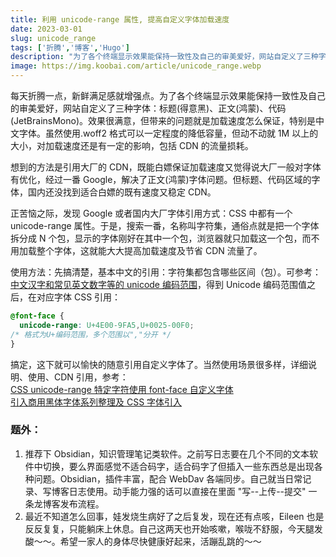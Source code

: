 ```yaml
---
title: 利用 unicode-range 属性, 提高自定义字体加载速度
date: 2023-03-01
slug: unicode_range
tags: ['折腾','博客','Hugo']
description: "为了各个终端显示效果能保持一致性及自己的审美爱好，网站自定义了三种字体：标题(得意黑)、正文(鸿蒙)、代码(JetBrainsMono)。效果很满意，但带来的问题就是加载速度怎么保证，特别是中文字体。虽然使用.woff2 格式可以一定程度的降低容量，但动不动就 1M 以上的大小，对加载速度还是有一定的影响，包括 CDN 的流量损耗。 "
image: https://img.koobai.com/article/unicode_range.webp
---
```

每天折腾一点，新鲜满足感就增强点。为了各个终端显示效果能保持一致性及自己的审美爱好，网站自定义了三种字体：标题(得意黑)、正文(鸿蒙)、代码(JetBrainsMono)。效果很满意，但带来的问题就是加载速度怎么保证，特别是中文字体。虽然使用.woff2 格式可以一定程度的降低容量，但动不动就 1M 以上的大小，对加载速度还是有一定的影响，包括 CDN 的流量损耗。

想到的方法是引用大厂的 CDN，既能白嫖保证加载速度又觉得说大厂一般对字体有优化，经过一番 Google，解决了正文(鸿蒙)字体问题。但标题、代码区域的字体，国内还没找到适合白嫖的既有速度又稳定 CDN。

正苦恼之际，发现 Google 或者国内大厂字体引用方式：CSS 中都有一个 unicode-range 属性。于是，搜索一番，名称叫字符集，通俗点就是把一个字体拆分成 N 个包，显示的字体刚好在其中一个包，浏览器就只加载这一个包，而不用加载整个字体，这就能大大提高加载速度及节省 CDN 流量了。

使用方法：先搞清楚，基本中文的引用：字符集都包含哪些区间（包）。可参考：[中文汉字和常见英文数字等的 unicode 编码范围](https://www.zhangxinxu.com/study/201611/chinese-language-unicode-range.html)，得到 Unicode 编码范围值之后，在对应字体 CSS 引用：

```css
@font-face {
  unicode-range: U+4E00-9FA5,U+0025-00F0;
/* 格式为U+编码范围，多个范围以","分开 */
}
```

搞定，这下就可以愉快的随意引用自定义字体了。当然使用场景很多样，详细说明、使用、CDN 引用，参考：  
[CSS unicode-range 特定字符使用 font-face 自定义字体](https://www.zhangxinxu.com/wordpress/2016/11/css-unicode-range-character-font-face)  
[引入商用黑体字体系列整理及 CSS 字体引入](https://www.thyuu.com/word/tips/62610)

### 题外：
1. 推荐下 Obsidian，知识管理笔记类软件。之前写日志要在几个不同的文本软件中切换，要么界面感觉不适合码字，适合码字了但插入一些东西总是出现各种问题。Obsidian，插件丰富，配合 WebDav 各端同步。自己就当日常记录、写博客日志使用。动手能力强的话可以直接在里面 "写--上传--提交" 一条龙博客发布流程。
2. 最近不知道怎么回事，娃发烧生病好了之后复发，现在还有点咳，Eileen 也是反反复复，只能躺床上休息。自己这两天也开始咳嗽，喉咙不舒服，今天腿发酸～～。希望一家人的身体尽快健康好起来，活蹦乱跳的～～